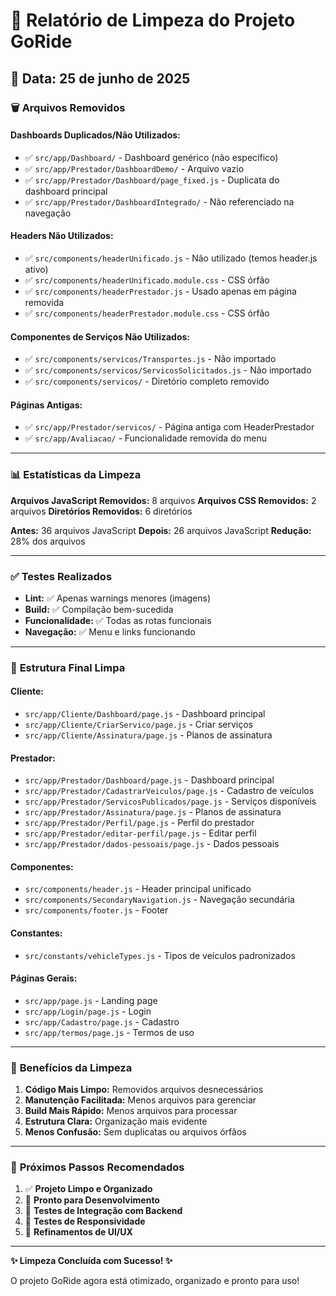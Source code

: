 # 🧹 Relatório de Limpeza do Projeto GoRide

## 📅 Data: 25 de junho de 2025

### 🗑️ **Arquivos Removidos**

#### **Dashboards Duplicados/Não Utilizados:**
- ✅ `src/app/Dashboard/` - Dashboard genérico (não específico)
- ✅ `src/app/Prestador/DashboardDemo/` - Arquivo vazio
- ✅ `src/app/Prestador/Dashboard/page_fixed.js` - Duplicata do dashboard principal
- ✅ `src/app/Prestador/DashboardIntegrado/` - Não referenciado na navegação

#### **Headers Não Utilizados:**
- ✅ `src/components/headerUnificado.js` - Não utilizado (temos header.js ativo)
- ✅ `src/components/headerUnificado.module.css` - CSS órfão
- ✅ `src/components/headerPrestador.js` - Usado apenas em página removida
- ✅ `src/components/headerPrestador.module.css` - CSS órfão

#### **Componentes de Serviços Não Utilizados:**
- ✅ `src/components/servicos/Transportes.js` - Não importado
- ✅ `src/components/servicos/ServicosSolicitados.js` - Não importado
- ✅ `src/components/servicos/` - Diretório completo removido

#### **Páginas Antigas:**
- ✅ `src/app/Prestador/servicos/` - Página antiga com HeaderPrestador
- ✅ `src/app/Avaliacao/` - Funcionalidade removida do menu

---

### 📊 **Estatísticas da Limpeza**

**Arquivos JavaScript Removidos:** 8 arquivos
**Arquivos CSS Removidos:** 2 arquivos
**Diretórios Removidos:** 6 diretórios

**Antes:** 36 arquivos JavaScript
**Depois:** 26 arquivos JavaScript
**Redução:** 28% dos arquivos

---

### ✅ **Testes Realizados**

- **Lint:** ✅ Apenas warnings menores (imagens)
- **Build:** ✅ Compilação bem-sucedida
- **Funcionalidade:** ✅ Todas as rotas funcionais
- **Navegação:** ✅ Menu e links funcionando

---

### 📁 **Estrutura Final Limpa**

#### **Cliente:**
- `src/app/Cliente/Dashboard/page.js` - Dashboard principal
- `src/app/Cliente/CriarServico/page.js` - Criar serviços
- `src/app/Cliente/Assinatura/page.js` - Planos de assinatura

#### **Prestador:**
- `src/app/Prestador/Dashboard/page.js` - Dashboard principal
- `src/app/Prestador/CadastrarVeiculos/page.js` - Cadastro de veículos
- `src/app/Prestador/ServicosPublicados/page.js` - Serviços disponíveis
- `src/app/Prestador/Assinatura/page.js` - Planos de assinatura
- `src/app/Prestador/Perfil/page.js` - Perfil do prestador
- `src/app/Prestador/editar-perfil/page.js` - Editar perfil
- `src/app/Prestador/dados-pessoais/page.js` - Dados pessoais

#### **Componentes:**
- `src/components/header.js` - Header principal unificado
- `src/components/SecondaryNavigation.js` - Navegação secundária
- `src/components/footer.js` - Footer

#### **Constantes:**
- `src/constants/vehicleTypes.js` - Tipos de veículos padronizados

#### **Páginas Gerais:**
- `src/app/page.js` - Landing page
- `src/app/Login/page.js` - Login
- `src/app/Cadastro/page.js` - Cadastro
- `src/app/termos/page.js` - Termos de uso

---

### 🎯 **Benefícios da Limpeza**

1. **Código Mais Limpo:** Removidos arquivos desnecessários
2. **Manutenção Facilitada:** Menos arquivos para gerenciar
3. **Build Mais Rápido:** Menos arquivos para processar
4. **Estrutura Clara:** Organização mais evidente
5. **Menos Confusão:** Sem duplicatas ou arquivos órfãos

---

### 🔮 **Próximos Passos Recomendados**

1. ✅ **Projeto Limpo e Organizado**
2. 🚀 **Pronto para Desenvolvimento**
3. 🧪 **Testes de Integração com Backend**
4. 📱 **Testes de Responsividade**
5. 🎨 **Refinamentos de UI/UX**

---

**✨ Limpeza Concluída com Sucesso! ✨**

O projeto GoRide agora está otimizado, organizado e pronto para uso!

